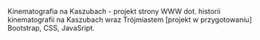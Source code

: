 Kinematografia na Kaszubach - projekt strony WWW dot. historii kinematografii na Kaszubach wraz Trójmiastem [projekt w przygotowaniu]
Bootstrap, CSS, JavaSript.
